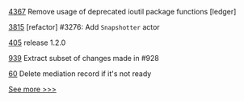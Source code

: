 
[4367](https://github.com/hyperledger/fabric/pull/4367) Remove usage of deprecated ioutil package functions [ledger]

[3815](https://github.com/hyperledger/iroha/pull/3815) [refactor] #3276: Add `Snapshotter` actor

[405](https://github.com/hyperledger-labs/fablo/pull/405) release 1.2.0

[939](https://github.com/hyperledger/aries-vcx/pull/939) Extract subset of changes made in #928

[60](https://github.com/hyperledger/aries-framework-swift/pull/60) Delete mediation record if it's not ready


[See more >>>](https://start-here.hyperledger.org/pull-requests)
